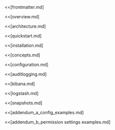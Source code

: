 <!---
Copryight 2016 floragunn UG (haftungsbeschränkt)
-->

<<[frontmatter.md]

<!--BREAK-->

<!--TOC max2-->

<<[overview.md]

<<[architecture.md]

<<[quickstart.md]

<<[installation.md]

<<[concepts.md]

<<[configuration.md]

<<[auditlogging.md]

<<[kibana.md]

<<[logstash.md]

<<[snapshots.md]

<<[addendum_a_config_examples.md]

<<[addendum_b_permission settings examples.md]